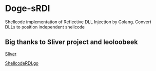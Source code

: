 # Doge-sRDI
Shellcode implementation of Reflective DLL Injection by Golang. Convert DLLs to position independent shellcode

## Big thanks to Sliver project and leoloobeek
[Sliver](https://github.com/BishopFox/sliver)

[ShellcodeRDI.go](https://gist.github.com/leoloobeek/c726719d25d7e7953d4121bd93dd2ed3)

